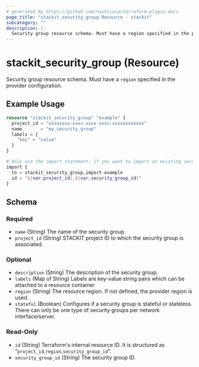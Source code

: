 ```yaml
---
# generated by https://github.com/hashicorp/terraform-plugin-docs
page_title: "stackit_security_group Resource - stackit"
subcategory: ""
description: |-
  Security group resource schema. Must have a region specified in the provider configuration.
---
```


# stackit_security_group (Resource)

Security group resource schema. Must have a `region` specified in the provider configuration.

## Example Usage

```terraform
resource "stackit_security_group" "example" {
  project_id = "xxxxxxxx-xxxx-xxxx-xxxx-xxxxxxxxxxxx"
  name       = "my_security_group"
  labels = {
    "key" = "value"
  }
}

# Only use the import statement, if you want to import an existing security group
import {
  to = stackit_security_group.import-example
  id = "${var.project_id},${var.security_group_id}"
}
```

<!-- schema generated by tfplugindocs -->
## Schema

### Required

- `name` (String) The name of the security group.
- `project_id` (String) STACKIT project ID to which the security group is associated.

### Optional

- `description` (String) The description of the security group.
- `labels` (Map of String) Labels are key-value string pairs which can be attached to a resource container
- `region` (String) The resource region. If not defined, the provider region is used.
- `stateful` (Boolean) Configures if a security group is stateful or stateless. There can only be one type of security groups per network interface/server.

### Read-Only

- `id` (String) Terraform's internal resource ID. It is structured as "`project_id`,`region`,`security_group_id`".
- `security_group_id` (String) The security group ID.
